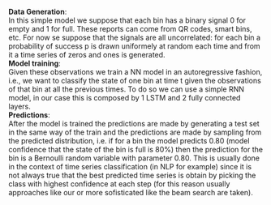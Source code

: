 **Data Generation**: \
In this simple model we suppose that each bin has a binary signal 0 for empty and 1 for full. These reports can come from QR codes, smart bins, etc. For now se suppose that the signals are all uncorrelated: for each bin a probability of success p is drawn uniformely at random each time and from it a time series of zeros and ones is generated. \
**Model training**: \
Given these observations we train a NN model in an autoregressive fashion, i.e., we want to classify the state of one bin at time t given the observations of that bin at all the previous times. To do so we can use a simple RNN model, in our case this is composed by 1 LSTM and 2 fully connected layers. \
**Predictions**: \
After the model is trained the predictions are made by generating a test set in the same way of the train and the predictions are made by sampling from the predicted distribution, i.e. if for a bin the model predicts 0.80 (model confidence that the state of the bin is full is 80%) then the prediction for the bin is a Bernoulli random variable with parameter 0.80. This is usually done in the context of time series classification (in NLP for example) since it is not always true that the best predicted time series is obtain by picking the class with highest confidence at each step (for this reason usually approaches like our or more sofisticated like the beam search are taken).
